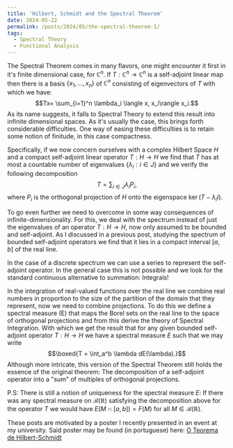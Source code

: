 ```yaml
---
title: 'Hilbert, Schmidt and the Spectral Theorem'
date: 2024-05-22
permalink: /posts/2024/05/the-spectral-theorem-1/
tags:
  - Spectral Theory
  - Functional Analysis
---
```


The Spectral Theorem comes in many flavors, one might encounter it first in it's finite dimensional case, for $\mathbb{C}^n$. If $T:\mathbb{C}^n \to \mathbb{C}^n$ is a self-adjoint linear map then there is a basis $\{x_1, ..., x_n\}$ of $\mathbb{C}^n$ consisting of eigenvectors of $T$ with which we have:
$$Tx= \sum_{i=1}^n \lambda_i \langle x, x_i\rangle x_i.$$
As its name suggests, it falls to Spectral Theory to extend this result into infinite dimensional spaces. As it's usually the case, this brings forth considerable difficulties. One way of easing these difficulties is to retain some notion of finitude, in this case compactness. 

Specifically, if we now concern ourselves with a complex Hilbert Space $H$ and a compact self-adjoint linear operator $T:H \to H$ we find that $T$ has at most a countable number of eigenvalues $\{\lambda_i: i \in J\}$ and we verify the following decomposition
$$T= \sum_{i \in J} \lambda_i P_i,$$
where $P_i$ is the orthogonal projection of $H$ onto the eigenspace $\ker(T-\lambda_i I)$.

To go even further we need to overcome in some way  consequences of infinite-dimensionality. For this, we deal with the spectrum instead of just the eigenvalues of an operator ${T:H \to H}$, now only assumed to be bounded and self-adjoint. As I discussed in a previous post, studying the spectrum of bounded self-adjoint operators we find that it lies in a compact interval $[a,b]$ of the real line.

In the case of a discrete spectrum we can  use a series to represent the self-adjoint operator. In the general case this is not  possible and we look for the standard continuous alternative to summation: Integrals! 

In the integration of real-valued functions over the real line we combine real numbers in proportion to the size of the partition of the domain that they represent, now we need to combine projections. To do this we define a spectral measure \(E\) that maps the Borel sets on the real line to the space of orthogonal projections and from this derive the theory of Spectral Integration. With which we get the result that for any given bounded self-adjoint operator $T:H \to H$ we have a spectral measure $E$ such that we may write
$$\boxed{T = \int_a^b \lambda dE(\lambda).}$$
Although more intricate, this version of the Spectral Theorem still holds the essence of the original theorem: The decomposition of a self-adjoint operator into a "sum" of multiples of  orthogonal projections. 

P.S: There is still a notion of uniqueness for the spectral measure $E$: If there was any spectral measure on $\mathcal{B}(\mathbb{R})$ satisfying the decomposition above for the operator $T$ we would have $E(M\cap [a,b]) = F(M)$ for all $M \in \mathcal{B}(\mathbb{R})$.

These posts are motivated by a poster I recently presented in an event at my university. Said poster may be found (in portuguese) here: [O Teorema de Hilbert-Schmidt](https://lnfteles.github.io/talks/1semanadapura)
